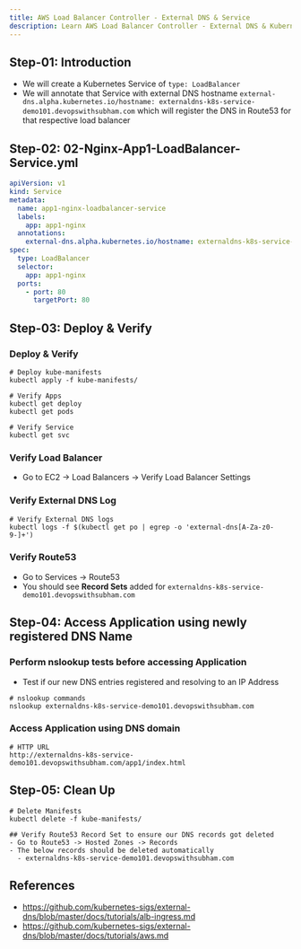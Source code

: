 ```yaml
---
title: AWS Load Balancer Controller - External DNS & Service
description: Learn AWS Load Balancer Controller - External DNS & Kubernetes Service
---
```


## Step-01: Introduction
- We will create a Kubernetes Service of `type: LoadBalancer`
- We will annotate that Service with external DNS hostname `external-dns.alpha.kubernetes.io/hostname: externaldns-k8s-service-demo101.devopswithsubham.com` which will register the DNS in Route53 for that respective load balancer

## Step-02: 02-Nginx-App1-LoadBalancer-Service.yml
```yaml
apiVersion: v1
kind: Service
metadata:
  name: app1-nginx-loadbalancer-service
  labels:
    app: app1-nginx
  annotations:
    external-dns.alpha.kubernetes.io/hostname: externaldns-k8s-service-demo101.devopswithsubham.com
spec:
  type: LoadBalancer
  selector:
    app: app1-nginx
  ports:
    - port: 80
      targetPort: 80  
```
## Step-03: Deploy & Verify

### Deploy & Verify
```t
# Deploy kube-manifests
kubectl apply -f kube-manifests/

# Verify Apps
kubectl get deploy
kubectl get pods

# Verify Service
kubectl get svc
```
### Verify Load Balancer 
- Go to EC2 -> Load Balancers -> Verify Load Balancer Settings

### Verify External DNS Log
```t
# Verify External DNS logs
kubectl logs -f $(kubectl get po | egrep -o 'external-dns[A-Za-z0-9-]+')
```
### Verify Route53
- Go to Services -> Route53
- You should see **Record Sets** added for `externaldns-k8s-service-demo101.devopswithsubham.com`


## Step-04: Access Application using newly registered DNS Name
### Perform nslookup tests before accessing Application
- Test if our new DNS entries registered and resolving to an IP Address
```t
# nslookup commands
nslookup externaldns-k8s-service-demo101.devopswithsubham.com
```
### Access Application using DNS domain
```t
# HTTP URL
http://externaldns-k8s-service-demo101.devopswithsubham.com/app1/index.html
```

## Step-05: Clean Up
```t
# Delete Manifests
kubectl delete -f kube-manifests/

## Verify Route53 Record Set to ensure our DNS records got deleted
- Go to Route53 -> Hosted Zones -> Records 
- The below records should be deleted automatically
  - externaldns-k8s-service-demo101.devopswithsubham.com
```


## References
- https://github.com/kubernetes-sigs/external-dns/blob/master/docs/tutorials/alb-ingress.md
- https://github.com/kubernetes-sigs/external-dns/blob/master/docs/tutorials/aws.md
